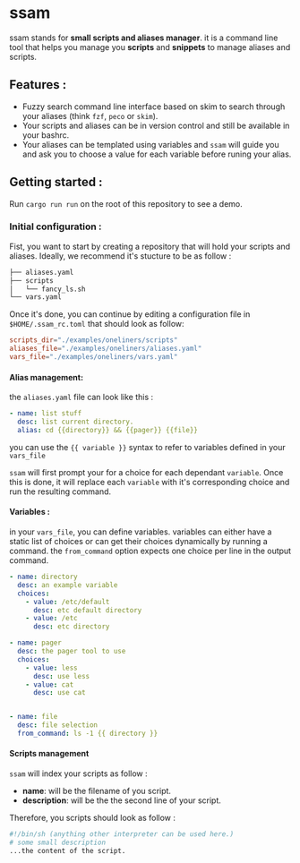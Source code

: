 # ssam
ssam stands for **small scripts and aliases manager**. it is a command line tool 
that helps you manage you **scripts** and **snippets** to manage aliases and scripts.

## Features : 

* Fuzzy search command line interface based on skim to search through your aliases (think `fzf`, `peco` or `skim`). 
* Your scripts and aliases can be in version control and still be available in your bashrc.
* Your aliases can be templated using variables and `ssam` will guide you and ask you to choose a value for each variable before runing your alias. 


## Getting started :

Run `cargo run run` on the root of this repository to see a demo. 

### Initial configuration :
Fist, you want to start by creating a repository that will hold your scripts and aliases. 
Ideally, we recommend it's stucture to be as follow : 
```bash
├── aliases.yaml
├── scripts
│   └── fancy_ls.sh
└── vars.yaml
```
Once it's done, you can continue by editing a configuration file in `$HOME/.ssam_rc.toml`
that should look as follow: 

```toml
scripts_dir="./examples/oneliners/scripts"
aliases_file="./examples/oneliners/aliases.yaml"
vars_file="./examples/oneliners/vars.yaml"
```

#### Alias management:
the `aliases.yaml` file can look like this : 
```yaml
- name: list stuff
  desc: list current directory. 
  alias: cd {{directory}} && {{pager}} {{file}}
```
you can use the `{{ variable }}` syntax to refer to variables defined in your `vars_file`

`ssam` will first prompt your for a choice for each dependant `variable`. Once this is done, it will replace each `variable` with it's corresponding choice and run the resulting command.

#### Variables : 
in your `vars_file`, you can define variables. variables can either have a static list of choices or can get their choices dynamically by running a command. the `from_command` option expects one choice per line in the output command.

```yaml
- name: directory
  desc: an example variable
  choices:
    - value: /etc/default
      desc: etc default directory
    - value: /etc
      desc: etc directory

- name: pager
  desc: the pager tool to use
  choices: 
    - value: less
      desc: use less
    - value: cat
      desc: use cat


- name: file
  desc: file selection
  from_command: ls -1 {{ directory }}
```

#### Scripts management 
`ssam` will index your scripts as follow : 

* **name**: will be the filename of you script. 
* **description**: will be the the second line of your script. 

Therefore, you scripts should look as follow : 
```sh 
#!/bin/sh (anything other interpreter can be used here.)
# some small description
...the content of the script.
```

